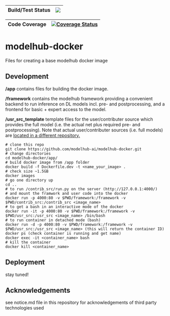 | Build/Test Status | [![](https://travis-ci.org/modelhub-ai/modelhub-docker.svg?branch=master)](https://travis-ci.org/modelhub-ai/modelhub-docker) |
| --- | --- |

| Code Coverage | [![Coverage Status](https://coveralls.io/repos/github/modelhub-ai/modelhub-docker/badge.svg?branch=master)](https://coveralls.io/github/modelhub-ai/modelhub-docker?branch=master) |
| --- | --- |


# modelhub-docker

Files for creating a base modelhub docker image

## Development

**/app** contains files for building the docker image.

**/framework** contains the modelhub framework providing a convenient backend to run inference on DL models incl. pre- and postprocessing, and a frontend for basic + expert access to the model.

**/usr_src_template** template files for the user/contributer source which provides the full model (i.e. the actual net plus required pre- and postprocessing). Note that actual user/contributer sources (i.e. full models) are [located in a different repository.](https://github.com/modelhub-ai/modelhub)

```
# clone this repo
git clone https://github.com/modelhub-ai/modelhub-docker.git
# change directories
cd modelhub-docker/app/
# build docker image from /app folder
docker build -f Dockerfile.dev -t <name_your_image> .
# check size ~1.5GB
docker images
# go one directory up
cd ..
# to run /contrib_src/run.py on the server (http://127.0.0.1:4000/)
# and mount the framwork and user code into the docker
docker run -p 4000:80 -v $PWD/framework:/framework -v $PWD/contrib_src:/contrib_src <image_name>
# to get a bash in an interactive mode of the docker
docker run -it -p 4000:80 -v $PWD/framework:/framework -v $PWD/usr_src:/usr_src <image_name> /bin/bash
# to run container in detached mode (bash)
docker run -d -p 4000:80 -v $PWD/framework:/framework -v $PWD/usr_src:/usr_src <image_name> (this will return the container ID)
docker ps (check container is running and get name)
docker exec -it <container_name> bash
# kill the container
docker kill <container_name>
```

## Deployment

stay tuned!

## Acknowledgements

see notice.md file in this repository for acknowledgements of third party technologies used

